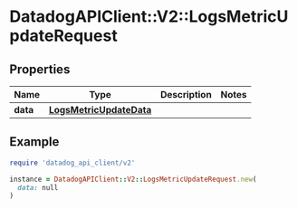 # DatadogAPIClient::V2::LogsMetricUpdateRequest

## Properties

| Name | Type | Description | Notes |
| ---- | ---- | ----------- | ----- |
| **data** | [**LogsMetricUpdateData**](LogsMetricUpdateData.md) |  |  |

## Example

```ruby
require 'datadog_api_client/v2'

instance = DatadogAPIClient::V2::LogsMetricUpdateRequest.new(
  data: null
)
```

